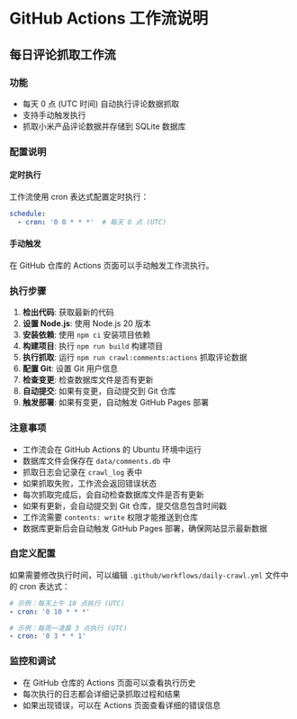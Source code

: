 # GitHub Actions 工作流说明

## 每日评论抓取工作流

### 功能
- 每天 0 点 (UTC 时间) 自动执行评论数据抓取
- 支持手动触发执行
- 抓取小米产品评论数据并存储到 SQLite 数据库

### 配置说明

#### 定时执行
工作流使用 cron 表达式配置定时执行：
```yaml
schedule:
  - cron: '0 0 * * *'  # 每天 0 点 (UTC)
```

#### 手动触发
在 GitHub 仓库的 Actions 页面可以手动触发工作流执行。

### 执行步骤
1. **检出代码**: 获取最新的代码
2. **设置 Node.js**: 使用 Node.js 20 版本
3. **安装依赖**: 使用 `npm ci` 安装项目依赖
4. **构建项目**: 执行 `npm run build` 构建项目
5. **执行抓取**: 运行 `npm run crawl:comments:actions` 抓取评论数据
6. **配置 Git**: 设置 Git 用户信息
7. **检查变更**: 检查数据库文件是否有更新
8. **自动提交**: 如果有变更，自动提交到 Git 仓库
9. **触发部署**: 如果有变更，自动触发 GitHub Pages 部署

### 注意事项
- 工作流会在 GitHub Actions 的 Ubuntu 环境中运行
- 数据库文件会保存在 `data/comments.db` 中
- 抓取日志会记录在 `crawl_log` 表中
- 如果抓取失败，工作流会返回错误状态
- 每次抓取完成后，会自动检查数据库文件是否有更新
- 如果有更新，会自动提交到 Git 仓库，提交信息包含时间戳
- 工作流需要 `contents: write` 权限才能推送到仓库
- 数据库更新后会自动触发 GitHub Pages 部署，确保网站显示最新数据

### 自定义配置
如果需要修改执行时间，可以编辑 `.github/workflows/daily-crawl.yml` 文件中的 cron 表达式：

```yaml
# 示例：每天上午 10 点执行 (UTC)
- cron: '0 10 * * *'

# 示例：每周一凌晨 3 点执行 (UTC)
- cron: '0 3 * * 1'
```

### 监控和调试
- 在 GitHub 仓库的 Actions 页面可以查看执行历史
- 每次执行的日志都会详细记录抓取过程和结果
- 如果出现错误，可以在 Actions 页面查看详细的错误信息 